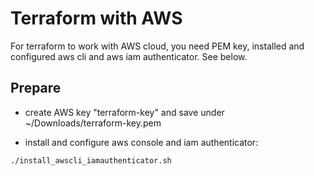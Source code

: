 # Terraform with AWS

For terraform to work with AWS cloud, you need PEM key, installed and configured aws cli and aws iam authenticator.
See below.

## Prepare

- create AWS key "terraform-key" and save under ~/Downloads/terraform-key.pem

- install and configure aws console and iam authenticator:

```bash
./install_awscli_iamauthenticator.sh
```
